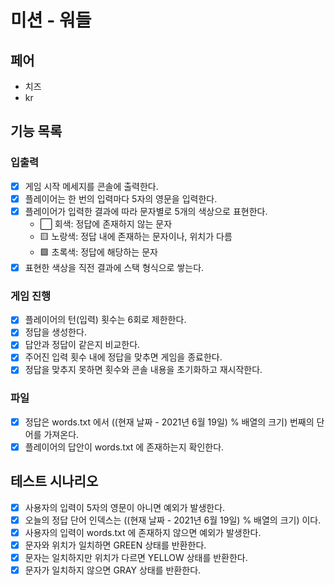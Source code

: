 # 미션 - 워들
## 페어
- 치즈
- kr

## 기능 목록
### 입출력
- [X] 게임 시작 메세지를 콘솔에 출력한다.
- [X] 플레이어는 한 번의 입력마다 5자의 영문을 입력한다.
- [X] 플레이어가 입력한 결과에 따라 문자별로 5개의 색상으로 표현한다.
    - ⬜️ 회색: 정답에 존재하지 않는 문자
    - 🟨 노랑색: 정답 내에 존재하는 문자이나, 위치가 다름
    - 🟩 초록색: 정답에 해당하는 문자
- [X] 표현한 색상을 직전 결과에 스택 형식으로 쌓는다.
### 게임 진행
- [X] 플레이어의 턴(입력) 횟수는 6회로 제한한다.
- [X] 정답을 생성한다.
- [X] 답안과 정답이 같은지 비교한다.
- [X] 주어진 입력 횟수 내에 정답을 맞추면 게임을 종료한다.
- [X] 정답을 맞추지 못하면 횟수와 콘솔 내용을 초기화하고 재시작한다.
### 파일
- [X] 정답은 words.txt 에서 ((현재 날짜 - 2021년 6월 19일) % 배열의 크기) 번째의 단어를 가져온다.
- [X] 플레이어의 답안이 words.txt 에 존재하는지 확인한다.

## 테스트 시나리오
- [X] 사용자의 입력이 5자의 영문이 아니면 예외가 발생한다.
- [X] 오늘의 정답 단어 인덱스는 ((현재 날짜 - 2021년 6월 19일) % 배열의 크기) 이다.
- [X] 사용자의 입력이 words.txt 에 존재하지 않으면 예외가 발생한다.
- [X] 문자와 위치가 일치하면 GREEN 상태를 반환한다.
- [X] 문자는 일치하지만 위치가 다르면 YELLOW 상태를 반환한다.
- [X] 문자가 일치하지 않으면 GRAY 상태를 반환한다.
